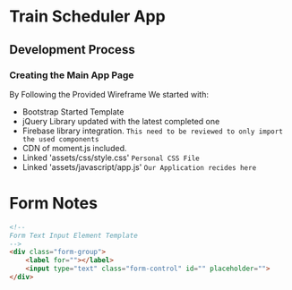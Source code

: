 # Train Scheduler App

## Development Process
### Creating the Main App Page

By Following the Provided Wireframe
We started with:
* Bootstrap Started Template
* jQuery Library updated with the latest completed one
* Firebase library integration. `This need to be reviewed to only import the used components`
* CDN of moment.js included.
* Linked 'assets/css/style.css' ``Personal CSS File``
* Linked 'assets/javascript/app.js' ``Our Application recides here``


# Form Notes
```html
<!--
Form Text Input Element Template
-->
<div class="form-group">
    <label for=""></label>
    <input type="text" class="form-control" id="" placeholder="">
</div>
```